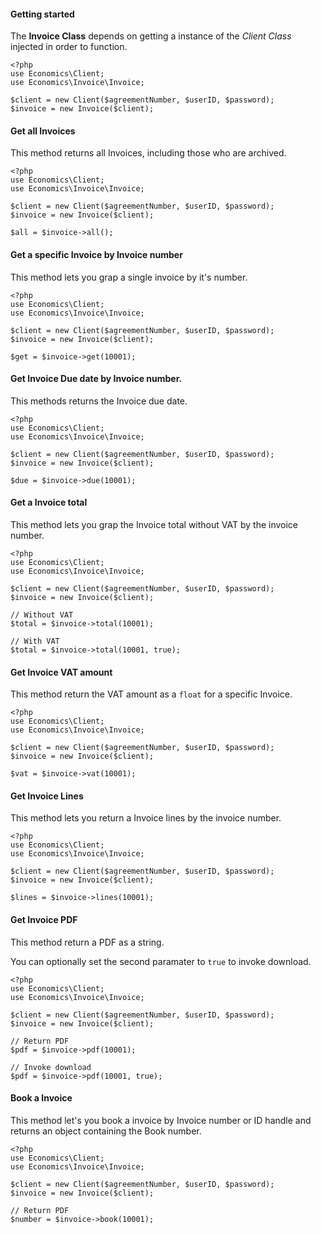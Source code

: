 #### Getting started
The **Invoice Class** depends on getting a instance of the *Client Class* injected in order to function.

    <?php
    use Economics\Client;
    use Economics\Invoice\Invoice;

    $client = new Client($agreementNumber, $userID, $password);
    $invoice = new Invoice($client);

#### Get all Invoices
This method returns all Invoices, including those who are archived.

    <?php
    use Economics\Client;
    use Economics\Invoice\Invoice;

    $client = new Client($agreementNumber, $userID, $password);
    $invoice = new Invoice($client);

    $all = $invoice->all();

#### Get a specific Invoice by Invoice number
This method lets you grap a single invoice by it's number.

    <?php
    use Economics\Client;
    use Economics\Invoice\Invoice;

    $client = new Client($agreementNumber, $userID, $password);
    $invoice = new Invoice($client);

    $get = $invoice->get(10001);

#### Get Invoice Due date by Invoice number.
This methods returns the Invoice due date.

    <?php
    use Economics\Client;
    use Economics\Invoice\Invoice;

    $client = new Client($agreementNumber, $userID, $password);
    $invoice = new Invoice($client);

    $due = $invoice->due(10001);

#### Get a Invoice total
This method lets you grap the Invoice total without VAT by the invoice number.

    <?php
    use Economics\Client;
    use Economics\Invoice\Invoice;

    $client = new Client($agreementNumber, $userID, $password);
    $invoice = new Invoice($client);

    // Without VAT
    $total = $invoice->total(10001);

    // With VAT
    $total = $invoice->total(10001, true);

#### Get Invoice VAT amount
This method return the VAT amount as a `float` for a specific Invoice.

    <?php
    use Economics\Client;
    use Economics\Invoice\Invoice;

    $client = new Client($agreementNumber, $userID, $password);
    $invoice = new Invoice($client);

    $vat = $invoice->vat(10001);

#### Get Invoice Lines
This method lets you return a Invoice lines by the invoice number.

    <?php
    use Economics\Client;
    use Economics\Invoice\Invoice;

    $client = new Client($agreementNumber, $userID, $password);
    $invoice = new Invoice($client);

    $lines = $invoice->lines(10001);

#### Get Invoice PDF
This method return a PDF as a string.

You can optionally set the second paramater to `true` to invoke download.

    <?php
    use Economics\Client;
    use Economics\Invoice\Invoice;

    $client = new Client($agreementNumber, $userID, $password);
    $invoice = new Invoice($client);

    // Return PDF
    $pdf = $invoice->pdf(10001);

    // Invoke download
    $pdf = $invoice->pdf(10001, true);


#### Book a Invoice
This method let's you book a invoice by Invoice number or ID handle and
returns an object containing the Book number.

	<?php
    use Economics\Client;
    use Economics\Invoice\Invoice;

    $client = new Client($agreementNumber, $userID, $password);
    $invoice = new Invoice($client);

    // Return PDF
    $number = $invoice->book(10001);